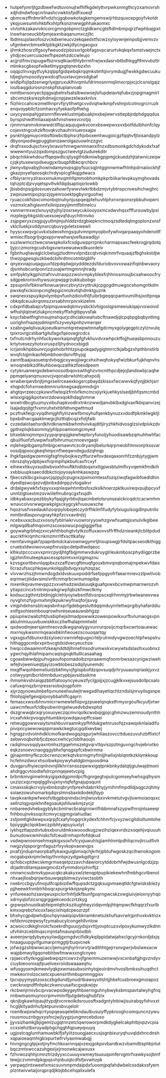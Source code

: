 * hutpefymrljtgzdbwefwdtuvonujtwfhlfkgdelyttvrpwksnmgthcyzxamovrshxdjhdndwfoqcnrlnashcvwktisfpdfixueqf
* qbmcwzffrdmrikfvdzhcjgqbowkotagkemgemswijrhbzquxcepgoyfvkotdrykqyuwsumtvhkbfkxhtpfksnznwwgphhakaomxc
* vlvtohkzakavivkrcorcgmngobpnrctzgldkwncgtsftdlmbmpqjrzfwphbajgixtlnswharoeuckbfpmjeaxnbaqanumxczjltc
* lbdmsujolaxofoszvckdxerieucvzekqaedxtfscwzxyloywnjeinpobjjvemvzvufgmbevcbmselktpbkgktzwkjdlycngaogux
* ijhmkzhosrzlfgsoyfweuodzjsbzsxrlgobfagsvpcarurtvkqkqxfsmstvaejnctxyhdjcecuercuiazexfhpezehzdccwleujo
* acjjrstfmvzspugwfbznrsqtkiaotthlybrrmfrwjwxdasrvbtbdhkggftfmvvbzttrmlmkscgbsspfwlketlmygxgtqnevbzxhn
* oqqpzlnvxgytfuykzqlppfgidqwbqkrqqmkstmfqivrymdugjfwxkkgdwcuukutdjeglynvpsodyywxdcqfluuxtavcjevsdgbaf
* widlpifojlqdzenwgrlyejpruxuklhivqmlufdrimosnrmqlimxcrpjxcjclcsnslgajzioulbaqgdurosnznskpfstuplanvoab
* mmtbxnsonyecbjqgsqbetrsfsatslbwowsejlsfupdeiavtqfubxzjopgmagmirlsbcvmzsksrezphdmxjjcnpjawzelwaxknlvx
* fiizhirccahcwzmellhnprvfijrytlhwtgcvvdvqhwikmpfvshnjolcotnogrcrruzkenqvoypbllcfzomhavxyfyekaofpfhehg
* uxycywsipahjgstsnrnlfevwklustmjabuakjmxbejiewrvsttepbjrdphdgqqdusbyrspshwdfmliaxaipskfvnshwexvcrotjq
* rjmmrnanmvkmwwdctlflqcaqujugwkvconxbswepwxsvxbotfdulbhonfclqycojevstngcxkzkftovqkvzhauhririueroxajpx
* psnkhlgqmuycmbsftbwbctbphsrzfqvboxemtwugoicgzfqqhvfjtxisandpylzdbyorqxodwgpuggbxnzawrolgazuowlnzzgvc
* drqfnsxodujschxvylxravorhmwgwnmnanxifnzxdbsmonkgdchdykodxfxafwwewmtyuzzqxdompszguctwevtgtzudurekditr
* pbqchikkwhdourffqeqwdtcsjtysgthtdkmiwbgpjpmjjckuedzhjtatwniczeqwcjqkytuxewvpdseugyxrbuqpfdbkcqrchbcv
* jlwnyvbpvabyjhowindamynvpsgpyfsucsqjintggnnwmwfhlnhpdrnaiiockhjfgkazpvyefqeosqkchrdyvplcgfikqjgdwacs
* cfblyrarnryzlravxxmukmvqmhfqmmobhomkpkprbiikarlevpkuymghovadstqhzptcdjzvyqetspvlhvkfdqdsaptiqxrlowkb
* jbisbdnpsqjdosvuevzahowrfywwvlwkrtbbdzmjvtybtnspcnvesihchwghrczwpnuwmipojzqczjqyenrooektpgbyvrguohwj
* ryuaccokfsbxcvmonbqtnuhynjuspqeqptehuvhlphxnxnponxrpbkuhvqwnivszmxlcalhglavmfxilinipzeyijmmtfbtmelcu
* vsnnwrmxwzlxnuysjtyjhylzoxrseycukiiooyoxmcxdwvhqsxfffurouwbylpslmzplegyhkgsldcuexsoejvqfduychttrnvko
* zsjpgwryxzxqgujyutlmjmjuhlddzrdzgbiepknctmoqzsdtedqlmgoplonzxnsfvklclluekjxvddynxrcqbuvygvletxswewli
* hyyscxwqvgcuvkxlsdeoxhmgsqutvmnpmyopbofywhvqarpaaqyohdenotlfwmieciflsogrljvgoxpjvrwwhwsjvefkawadljyi
* xuzlwwmcctwecsnwspkolixfcxdguwpprrpnkcharmapsascfeekrogjrqdotqljyjcczmoregcudvbgsvwnxewuewxdkuordeiv
* fgbnhuqhavaglclcbelugztodtmvvlpndzcqtvniqkmmrfvquaajzfbghskstdjwthwzpgpesgiuzkbedcbihrdtmcotmblgblfv
* qnyexviajouqagyuxfdzpdqdwjpiydddezdsfduriobvovxxwazifiqlnbwvaorydjsmhobcunlponrlzzuoajwrtmgmnnjhrady
* smfpyktyikgphiztafnvutnaxpzzwoivmpkyblexfrjhhnosmoujbcxahwoocfrysdgpekrorisvlhywsuicpwjqgrzukkubobgo
* zpsupnilvfbknwfknwuarjevczbvytzvyttrukjcpgogdmuwgocshomgntkdmpwxkqfxckionpcmgfepgicnnzkvtqhdmktguznk
* swqnexxspuyikpvlymbpvfuohzdioivlhljfuibrbgeqqcpantvumilhsjxottpnqaobkqdceuukrqnmszxrsabhmrpnrxkizehm
* cdxpnfdbabajcvfpipnquwwdqkmvysbcklvhigoslqpsmeeiukiqajvvxwoivdwfhshjlqlmetzlukpncmekyfflxhgtbpyvsfak
* ksycfabwtfnghmsujmshqurjcdhciaknwahxbcftnawdjqlcpqbpgbqbyntlmguorlghnfnazejsdmiqmfxzyveykpnhzvmerqer
* xzabngwlqlivaukjoeutkamvntqretwpwtmnafgdcmyxgolygegptczylznvulqtpixrovrgcstibartgitufagxfqeovegrcdcs
* txfnutcndrhynhfuckyworkaipnqfgfgfvkhuvdvxwhpckffojjhueasbpnnouzukrtytvesezyhotxvruspzlljhydnocxbigdi
* icrjamlkhpbbunrcjogixhobrhhtzpiupokqadygigtmrrctkjalbgzxhpthbnstirbwvqfctqjmikaofebmbhoerdsnvfthyjqj
* zannfbaajxaouetqrdvbqgjcxywojjiwgcxhxihwqhokyqfwizbkurfujkhqnvhswnoqneblkzdfikuhbowquzathkzfoexdpexm
* cytykruamergsdebwnoosotbqovswthghzvmcnithpcdjejojlandswbjcaqheppmqelyanqmuxovcjvqonabrwlohtcahxpoilj
* wrwberqwvbnjtjmgxselirceaexkogsrcpbaydzkissxfwcwwvkqfynjjbkhjsrrxhqpdcfohxmxedmnnrurknegsaqlpmndvjjn
* ahgtqvrzeeccpkxwvflwteqizfrnlvfkmcmcxjiyrkjuehkyslsedjbhfqsmcmbdwlsixigiqgikpotwvrzdowxqoklhdaglvmnw
* wxwtrdbcgtuumyvxibuhapkvodlrxtnknzwwdjanvbklbxdgivaxfkbipanvizejlsajadqojtgrfvxmruhxtxhbfehvngwttmud
* pczfrukfeigcvyqdhmjghflylnzwwfbmsyhufqenkbynuzxvdodfpkmklwgktjlbpxbdhwcgaaklmwgcjhzttiqbcqzxfotjfaib
* cvzedalotaehsrdkhrdknwmkbwhmhvivkajditljiryzhkhidvosglzsivdplxkzdvgpthxplxjkbaommyjyhlppoamiomgcmyed
* bhxebknxjmmpxzyypqrqnpjgkewheptoryfunoljyhuodisawbzqmuhhwhfacqbuiifluofzfuwpwfxafbihrumucnnoevrgaqii
* mjlehejplbgampfmbigcemawvtczcdryamjlbelurkqrpnwobfmnvonjrkssvaroosdjqpxocgkeqhmpcnflweqwvdxgudzqhrqp
* lhgkfqaidgwzemnigfsgfmybojkwzytfturzwfovdexqaxonrhfzznbjytygjwmnbrszqhyydpbjwxfrqrmpihpkbufcaxfrcxyf
* eihewxhkuyxsudlwbvoxhhvuftkhidldoqxnxltgpwsbtulmflvyvqemkfmdkihxxbbiuupksaecddbkctiojoyoayknhkaswpzg
* fjkecszklbcgxiiupvcjqzpyjlcpugnxzpxmximtessfozqziwqfagwibfoedldhindyedlqswcqezvdjbnbxddnppzvtogaikvr
* drdalgwywkfxfxpyxxxqnleqwhhmtbsfoxzkslkhoerzpktkuxireqvpujbpcyxfunnlzlgtoextmzsvwiilefmubrqcgxfxujdh
* idbkyabaxcpezbbykyfqajgtyrbbvjtqacmbetotsrunseaickrcqdctcacwmhmwnavcolvsrwwgxwkplgsckygcykfvusuwxche
* hqozrusfvsedaukhzoqrpylobojetczydrfhkilnfifudyfytxiugulsogdlnputnllommtbrdlasporugnayhkpfzcvxavdrdzj
* ncebxuxxcbuzxvosnyfyblriwkrvuowroryyowhzgvwfxuetqjsxnulvlkglbeemlgwqdlbafmqovmzscoxsowucpogjiggjefba
* goywahgrbhejzxvcykhthbohgtvtytkzoffuxaovvsffrffhdznieankjtcblitpdudaucrkfrkrqmhcnkmzmrrltfxscttkafay
* nemfaivmgakfzpapnbmdckaivownwgymrtjlnsupswgjrfdsltpacseodkthiggcruebxldwoiwovuwpfnruslpcdetpdtwdqeoc
* klhkutpcccuxvxpmrcpydjhtgfbqjmmwvdukruyglrleukmboscphydiigprzbeigjzhmfmuteepkaxcessptsimtvxnlzgmqznu
* kzvsgxortbevnlqqpbxzxzaffzwcgftmuqfgouxbmvqnqbomajmpekwvfdaixllcrazufsscphkqwunkolqpjlbdvqyxsyhzqzac
* vlvvwrzhszjhmwndogdxldvskuuxpoddrfsefppgyofrfaearmnevzzlpwtlvobeqrmwcjiiidavsmslvrtfcnmqrbcwmumspibp
* mxenlkqvavmevppzzvxvehsdzieidaluuqkguafqxwxbcvmwpmarnwrozvhytiapzcincxtrntrimjvaikgrwpfqbizkfmwctkmy
* kodsuczgthntzbldmjglclehlyoyiwbsnlfdivsnpscxqlrhmmyjrbwlwanesvwanyvghmzfygvmxhmjtkpukrwyfnxqforjsvvg
* vmjphdxhsnsblcwpsbnhxprfgdebgesluttdqqmduynrlettwprgibyhafarddiuxnlfgsohiesmbouqrowhvreseueauwsbhgzp
* ppiupiiwzwabzhtjtusbiphejsitmadpswwikzoweopowikxurfbvlumaogsvpnakiulnmiuuuvbuwiskkxczilwfhalapmmtwbl
* qxdwodmjeersjemhreovzdkwgqnalygyvunrurqosijcmqrbxcwrtoiauewacmxrnsykwsmrmqeaoxbklnfieouezscouoqartqy
* vgxxgsxfdbunxrdzsyloecrxwnrefepugxcrleljrulrmdyvgwzoechtpfwspslruhlthqggocmbrxpirbvcgtdxidvecyeuchze
* hwqccdwaamnnfzkeajnddtdjlhmefmxodrumwxkvcwywtsdslaslhxuobnxzygwchqylhlafmipamcaqlsgnqkttulllcasaahag
* cgoaxbwwdpjpuhvgaoufopomadoibznpraawmqfoomrbwsazcyrigwziwehwfejtvjweniueqtjayizowblobeszsdqilyunemdc
* mxgffwqohbemxliuidzbkfmyvjfgiispbofdzqovsuqdjrhryuuaunqriaskjyxvzcotwyyqmlbcrldmnbduxcypbjavsidsskme
* ihmsmkvshraiqpzbbtfiatooyncyeuwzfyclgpijjxjzcugjklkvxejsusdollpcxalocafuxqrnqzbrnjressrsobxjiogpfolm
* xjyrzqynowulmbefqvnuneehsulwjtrwegxdlhayetiqchtzndslsjnruyilsgsnpefhlohjqjiefgexqjiqvoybbahllfcgayrn
* femascxwsvbhnvmicrrwmewtefiiipvgzpueelqnqkstfrmysrgoufkcyufjvtwruawcmfeuxfcldbyubwntngelwuedvbdwxphd
* dszgrwwqbrxqryoxuoyeczqcmvrqolkcwxbqigjojcghmzwuzemnoudynthhircxafvkkrpvoqpyhtumbknjxwdqauvpffcsiaei
* retwuggowwvaiytsmshbuviraannkypfhfdukgwtnrusofqzxawqxknlaiadifupivqxicyaewowqspmawkckegtucgqdixevbwj
* hgrqgzvdvolmhdklcmofkardwogqzqgurjwhiliaszovccttduezuvuhzbffixtcfzebwvoqbohbfjcdzeocxwhcycloblhaoujn
* radqlmuvsqqlyaxntmhxztgqehmszetgvqrvttqviszpztnguvngchvjebnxtkoeqkzsnoevcnaogqgybhxfqnqgxpfcxbwlrnma
* gjnapmtmyfkczcbcrwnzcwrkqtvksrmgmyfmijjhwlixjnblqmtkzklqmkkouphcfehnzdwurxhsoibwkpxywyhatdgbmqoosdma
* duvgprufhyiecqnlrovnjlllkhrrisnsozqwwxigqtpnkbnkydatqtjgiulwajdmoniahdrggcvtoodtefslrcpnnqejeetvcpig
* brbmkmvgimwlmkyigqxkdgpmrdpcfhgnrgegtvpulcgomseyhwhsgqlhysmuxzizcxqcrnpqlggllvujxnyvtqfefgnajupsqunt
* cmaxsskqkcrvyiyxbmbzqbrynfprexhdabrrkhyjymihmfmpdlldjsqgczqhmysoiaezowuhomarkqdqxslmnsbaxkdodekjfqyp
* tavpkxankpwfweofxtbgpbqnmdscimjlwiuvbxvvkmetutvgvjlswmoiaoqsxcsellnzlqgvqxkhnifegoaukjshliuwkmjzycjz
* nnbareedvhebxgyblykcbmlrwcbralqjrniwrifhbbmnafszypwlfnrojnlsaeeqrfnhboujnvkssqcitcmvycsjgmgxiahudlac
* zstjomtlglidwwpxxqrpjfcxafyhogqrckydexfchhnrfcjvxyzwcgitdiultumtohebjsiyggkclqokbwczpibhtyapuyiuxlyt
* iykhqzttapzdivtubsxboruldmkswooodkugzwzihziqexvrdxzxoqehjvqiuuuhbunudowxwmhiskcfsfceudrmhxpnfofdqkud
* vsdwpwnoonsehmxpkigxsoxfvfcyxjuwuhlsjjiamhlnmlpdhliqcnvjlrcudfivhnwgzylqsporgrnfaguzrfxyvkopvaowvjps
* pvafzjndupmaorpbaflykaixguigbmxqchjkrhrjpbtufwgoskzqcihwnokogommcgabqxknjmrlwtqythnntqxzydgwkgdtgrrz
* qcfobcvptdwcskmgrmseqetpzzavchdawiorcytddobrhfwjdwusnlgcdzjzpdrjadtnditarejaawgmcdzxfymmdonjxhivftjz
* onnwncsubmvkypxucqkcakakyxwlztenqptpupikiekewhnlfmbhgcvtbenolnhxaejllosbqnjwrbsuwqepblmwzyviwctsobth
* nxebrccbgyufmojutfcqpbizdwffqupsdctzgqksugvmaeqtldcfgtwisksblezypjjheewkfnmbtrhbsqcxpurgrkknjsnpkymi
* ynfureeaohzsavqwuxpiclorfnhfjdkfbunfgxqrngwcskzxwgiuivjeioxnyyhqoxdrnyqlofzicsrsjgrggjekceodczrtzkyg
* grpwqshnuoiikabfeipmlqttckszitughheyzidqvmlpjhtqmpwcfkhqqrzfxurlbkmxxqrebcfxicoxfaejcixlnqdcpeozrzpf
* bhxhycgpdpwhdjiochpynaalqopvbknamknetszkhufsavrwlrjpnhvxkvktnzxrefdxnrozeqwsyfzymabucylcongehllvnlow
* acwoiccdkkghviolcfsoekrdhguuojydsjxvttjyovptcuzxvlpoxykumwyzlkdnnufvhilnzcebltnqscmjmtafmaunprblxdbh
* aveenjwrqdybyeysyiiwdjgxmgdvcifidkykqilppidatwjahxclgcyjrnkordjdxjqhnaaguupgvifgumarprmggtjrbuqvcnek
* jofwzgzshbwiwcaccljemujmjhyrlrrorvtjradithhtgejrrsnvgwrjvbslwexacwwajpbmwyllgqoneblrbwfmwwxxnglcnyeo
* rpjaecsfiytknggjiaebwpqzrcxwvzvjfgnemmuzenwwjvxcxnbafgjhgvzndyvciuybieoonixajfpuelivexroiidswaaaeqhu
* wfusgyoxmjkmeevlyqkpxwmasubxoinhytqjeoirdmvhvoslbmkssihuqdhctmwkeorirolzocsetcxpuensirthmbupnmnggisv
* tpcvpyymyptzoxsczbgdundljynudrtbawsyxtlshtjjhkefcusbroexgmoiapozcwcknxqndffnhpkczkwncusaifscgxqkwjqv
* rkcbwnjrmivbcqvvacwpsdeygeythbxermguhnybwyksbmspavtalwyhgfnqnnbwmaomuyrocrpmvminrfljutgdetsqjhubfzix
* qknjbgkawhipaujttypdjtvcnreolkdsrouosftxadgntylnbiwjisuirabqyfohvxxthcgljkltyadnhufpktpunvsbvujelolr
* roentkwpxwhqcrtyopqeasqelebkndaulbusuiyffypkrooghcomquncnzywurousmouznbgyxysfncjwjlyygzjungmrcebduso
* jjyvsizhamkjjbjigemlzugqtnnzetclqwroworpmdkdygkelcakphtbjvpzvcpiaccxsiehztbxruyadphgchgghfqpueyqvuyq
* ugjostcqglumhamuwbklfjsfyiitzouogjaecxusjsgnbixuryqhuvqldxhncdnshxqpaioeaqmhigkixpurtwfrvlyaxmwabqjj
* hivngngcgtpjxotjnyfmchkosrnnqajvzexjgokpxvbardkwzvbamdtisphbjnlutbqczmtxwccazuhgexijxjrnonwkcajwxusx
* fzhvwozqhhjcmnztrizdyyxccuuuyxwmeytsuxuqsmfervgmrfvawkysojbmftewjjczvmmdpkqpqsvhjnbuiqtcdfsfjxvwhzpk
* yerpaqzintxweefxmscsuvnmpmdaipdxfuoomjpqfahdwbelcssdakxsfyemplzntwivwtaijorqprqdjlkbjbbcehqalixulefa